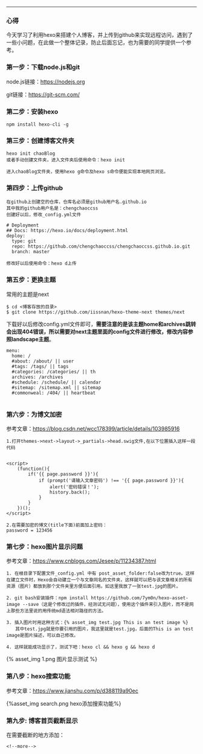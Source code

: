 

---

### 心得

今天学习了利用hexo来搭建个人博客，并上传到github来实现远程访问，遇到了一些小问题，在此做一个整体记录，防止后面忘记，也为需要的同学提供一个参考。

<!--more-->

### 第一步：下载node.js和git

node.js链接：https://nodejs.org

git链接：https://git-scm.com/

### 第二步：安装hexo

```
npm install hexo-cli -g
```

### 第三步：创建博客文件夹

```
hexo init chaoBlog
或者手动创建文件夹，进入文件夹后使用命令：hexo init

进入chaoBlog文件夹，使用hexo g命令及hexo s命令便能实现本地网页浏览。
```

### 第四步：上传github

``` 
在github上创建空的仓库，仓库名必须是github用户名.github.io
其中我的github用户名是：chengchaoccss
创建好以后，修改_config.yml文件

# Deployment
## Docs: https://hexo.io/docs/deployment.html
deploy:
  type: git
  repo: https://github.com/chengchaoccss/chengchaoccss.github.io.git
  branch: master
  
修改好以后使用命令：hexo d上传
```



### 第五步：更换主题

常用的主题是next

```
$ cd <博客存放的目录>
$ git clone https://github.com/iissnan/hexo-theme-next themes/next
```

下载好以后修改config.yml文件即可，**需要注意的是该主题home和archives跳转会出现404错误，所以需要对next主题里面的config文件进行修改，修改内容参照landscape主题**。

```
menu:
  home: /
  #about: /about/ || user
  #tags: /tags/ || tags
  #categories: /categories/ || th
  archives: /archives
  #schedule: /schedule/ || calendar
  #sitemap: /sitemap.xml || sitemap
  #commonweal: /404/ || heartbeat


```



### 第六步：为博文加密

参考文章：https://blog.csdn.net/wcc178399/article/details/103985916

```
1.打开themes->next->layout->_partials->head.swig文件,在以下位置插入这样一段代码


<script>
    (function(){
        if('{{ page.password }}'){
            if (prompt('请输入文章密码') !== '{{ page.password }}'){
                alert('密码错误！');
                history.back();
            }
        }
    })();
</script>

2.在需要加密的博文(title下面)前面加上密码：
password = 123456
```

### 第七步：hexo图片显示问题

参考文章：https://www.cnblogs.com/Jesee/p/11234387.html

```
1. 在根目录下配置文件_config.yml 中有 post_asset_folder:false改为true。这样在建立文件时，Hexo会自动建立一个与文章同名的文件夹，这样就可以把与该文章相关的所有资源（图片）都放到那个文件夹里方便后面引用。如这里我放了一张test.jpg的图片。

2. git bash安装插件：npm install https://github.com/7ym0n/hexo-asset-image --save（这是个修改过的插件，经测试无问题），使用这个插件来引入图片，而不是网上那些方法里说的用传统md语法相对路径的方法。

3. 插入图片时用这种方式：{% asset_img test.jpg This is an test image %}
　　其中test.jpg就是你要引用的图片，我这里就是test.jpg，后面的This is an test image是图片描述，可以自己修改。

4. 这样就能成功显示了，测试下吧：hexo cl && hexo g && hexo d
```

{% asset_img 1.png 图片显示测试 %}

### 第八步：hexo搜索功能

参考文章：https://www.jianshu.com/p/d388119a90ec

{%asset_img search.png hexo添加搜索功能%}

### 第九步: 博客首页截断显示

在需要截断的地方添加：

`<!--more-->`
